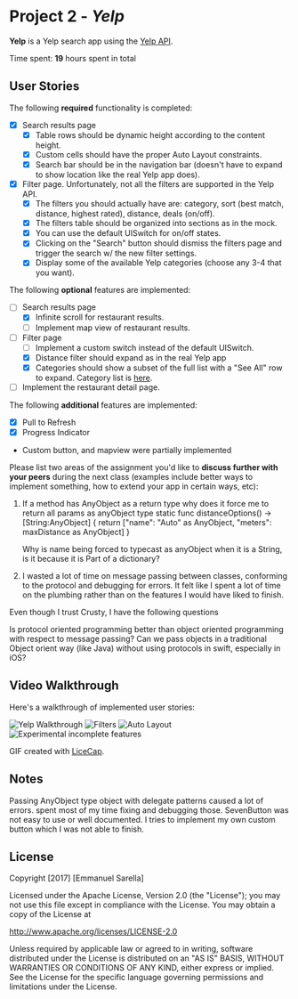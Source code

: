 # Project 2 - *Yelp*

**Yelp** is a Yelp search app using the [Yelp API](http://www.yelp.com/developers/documentation/v2/search_api).

Time spent: **19** hours spent in total

## User Stories

The following **required** functionality is completed:

- [X] Search results page
    - [X] Table rows should be dynamic height according to the content height.
    - [X] Custom cells should have the proper Auto Layout constraints.
    - [X] Search bar should be in the navigation bar (doesn't have to expand to show location like the real Yelp app does).
- [X] Filter page. Unfortunately, not all the filters are supported in the Yelp API.
    - [X] The filters you should actually have are: category, sort (best match, distance, highest rated), distance, deals (on/off).
    - [X] The filters table should be organized into sections as in the mock.
    - [X] You can use the default UISwitch for on/off states.
    - [X] Clicking on the "Search" button should dismiss the filters page and trigger the search w/ the new filter settings.
    - [X] Display some of the available Yelp categories (choose any 3-4 that you want).

The following **optional** features are implemented:

- [ ] Search results page
    - [X] Infinite scroll for restaurant results.
    - [ ] Implement map view of restaurant results.
- [ ] Filter page
    - [ ] Implement a custom switch instead of the default UISwitch.
    - [X] Distance filter should expand as in the real Yelp app
    - [X] Categories should show a subset of the full list with a "See All" row to expand. Category list is [here](http://www.yelp.com/developers/documentation/category_list).
- [ ] Implement the restaurant detail page.

The following **additional** features are implemented:

- [X] Pull to Refresh
- [X] Progress Indicator
- Custom button, and mapview were partially implemented

Please list two areas of the assignment you'd like to **discuss further with your peers** during the next class (examples include better ways to implement something, how to extend your app in certain ways, etc):

1.  If a method has AnyObject as a return type  why does it force me to return all params as anyObject type
    static func distanceOptions() -> [String:AnyObject] {
        return ["name": "Auto" as AnyObject, "meters": maxDistance as AnyObject]
     }

     Why is name being forced to typecast as anyObject when it is a String, is it because it is Part of a dictionary?

2.  I wasted a lot of time on message passing between classes, conforming to the protocol and debugging for errors.
 It felt like I spent a lot of time on the plumbing rather than on the features I would have liked to finish.

  Even though I trust Crusty, I have the following questions

Is protocol oriented programming better than object oriented programming with respect to message passing?
Can we pass objects in a traditional Object orient way (like Java) without using protocols in swift, especially in iOS?

## Video Walkthrough

Here's a walkthrough of implemented user stories:

<img src='http://i.imgur.com/rmd41hP.gifv' title='Yelp Walkthrough' width='' alt='Yelp Walkthrough' />
<img src='http://i.imgur.com/cmym9Ic.gif' title='Filters' width='' alt='Filters' />
<img src='http://i.imgur.com/iRoQUwH.gif' title='Auto Layout' width='' alt='Auto Layout' />
<img src='http://i.imgur.com/d4nuVgs.gif' title='Experimental incomplete features' width='' alt='Experimental incomplete features' />

GIF created with [LiceCap](http://www.cockos.com/licecap/).

## Notes

Passing AnyObject type object with delegate patterns caused a lot of errors. spent most of my time fixing and debugging those.
SevenButton was not easy to use or well documented. I tries to implement my own custom button which I was not able to finish.

## License

Copyright [2017] [Emmanuel Sarella]

Licensed under the Apache License, Version 2.0 (the "License");
you may not use this file except in compliance with the License.
You may obtain a copy of the License at

http://www.apache.org/licenses/LICENSE-2.0

Unless required by applicable law or agreed to in writing, software
distributed under the License is distributed on an "AS IS" BASIS,
WITHOUT WARRANTIES OR CONDITIONS OF ANY KIND, either express or implied.
See the License for the specific language governing permissions and
limitations under the License.
